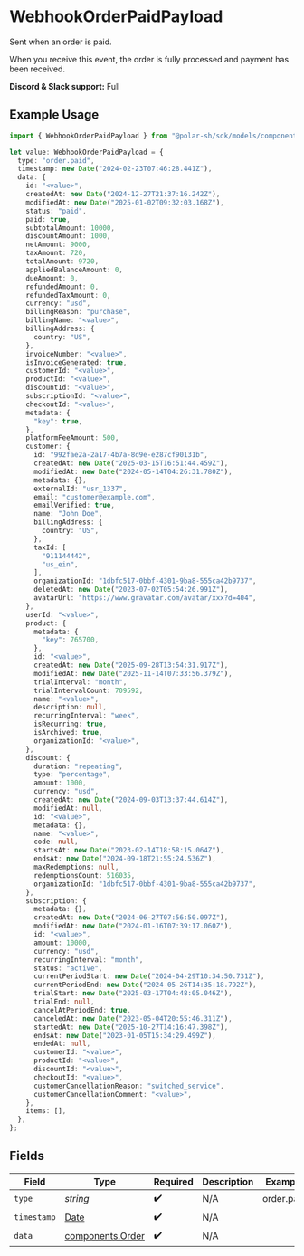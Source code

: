 # WebhookOrderPaidPayload

Sent when an order is paid.

When you receive this event, the order is fully processed and payment has been received.

**Discord & Slack support:** Full

## Example Usage

```typescript
import { WebhookOrderPaidPayload } from "@polar-sh/sdk/models/components/webhookorderpaidpayload.js";

let value: WebhookOrderPaidPayload = {
  type: "order.paid",
  timestamp: new Date("2024-02-23T07:46:28.441Z"),
  data: {
    id: "<value>",
    createdAt: new Date("2024-12-27T21:37:16.242Z"),
    modifiedAt: new Date("2025-01-02T09:32:03.168Z"),
    status: "paid",
    paid: true,
    subtotalAmount: 10000,
    discountAmount: 1000,
    netAmount: 9000,
    taxAmount: 720,
    totalAmount: 9720,
    appliedBalanceAmount: 0,
    dueAmount: 0,
    refundedAmount: 0,
    refundedTaxAmount: 0,
    currency: "usd",
    billingReason: "purchase",
    billingName: "<value>",
    billingAddress: {
      country: "US",
    },
    invoiceNumber: "<value>",
    isInvoiceGenerated: true,
    customerId: "<value>",
    productId: "<value>",
    discountId: "<value>",
    subscriptionId: "<value>",
    checkoutId: "<value>",
    metadata: {
      "key": true,
    },
    platformFeeAmount: 500,
    customer: {
      id: "992fae2a-2a17-4b7a-8d9e-e287cf90131b",
      createdAt: new Date("2025-03-15T16:51:44.459Z"),
      modifiedAt: new Date("2024-05-14T04:26:31.780Z"),
      metadata: {},
      externalId: "usr_1337",
      email: "customer@example.com",
      emailVerified: true,
      name: "John Doe",
      billingAddress: {
        country: "US",
      },
      taxId: [
        "911144442",
        "us_ein",
      ],
      organizationId: "1dbfc517-0bbf-4301-9ba8-555ca42b9737",
      deletedAt: new Date("2023-07-02T05:54:26.991Z"),
      avatarUrl: "https://www.gravatar.com/avatar/xxx?d=404",
    },
    userId: "<value>",
    product: {
      metadata: {
        "key": 765700,
      },
      id: "<value>",
      createdAt: new Date("2025-09-28T13:54:31.917Z"),
      modifiedAt: new Date("2025-11-14T07:33:56.379Z"),
      trialInterval: "month",
      trialIntervalCount: 709592,
      name: "<value>",
      description: null,
      recurringInterval: "week",
      isRecurring: true,
      isArchived: true,
      organizationId: "<value>",
    },
    discount: {
      duration: "repeating",
      type: "percentage",
      amount: 1000,
      currency: "usd",
      createdAt: new Date("2024-09-03T13:37:44.614Z"),
      modifiedAt: null,
      id: "<value>",
      metadata: {},
      name: "<value>",
      code: null,
      startsAt: new Date("2023-02-14T18:58:15.064Z"),
      endsAt: new Date("2024-09-18T21:55:24.536Z"),
      maxRedemptions: null,
      redemptionsCount: 516035,
      organizationId: "1dbfc517-0bbf-4301-9ba8-555ca42b9737",
    },
    subscription: {
      metadata: {},
      createdAt: new Date("2024-06-27T07:56:50.097Z"),
      modifiedAt: new Date("2024-01-16T07:39:17.060Z"),
      id: "<value>",
      amount: 10000,
      currency: "usd",
      recurringInterval: "month",
      status: "active",
      currentPeriodStart: new Date("2024-04-29T10:34:50.731Z"),
      currentPeriodEnd: new Date("2024-05-26T14:35:18.792Z"),
      trialStart: new Date("2025-03-17T04:48:05.046Z"),
      trialEnd: null,
      cancelAtPeriodEnd: true,
      canceledAt: new Date("2023-05-04T20:55:46.311Z"),
      startedAt: new Date("2025-10-27T14:16:47.398Z"),
      endsAt: new Date("2023-01-05T15:34:29.499Z"),
      endedAt: null,
      customerId: "<value>",
      productId: "<value>",
      discountId: "<value>",
      checkoutId: "<value>",
      customerCancellationReason: "switched_service",
      customerCancellationComment: "<value>",
    },
    items: [],
  },
};
```

## Fields

| Field                                                                                         | Type                                                                                          | Required                                                                                      | Description                                                                                   | Example                                                                                       |
| --------------------------------------------------------------------------------------------- | --------------------------------------------------------------------------------------------- | --------------------------------------------------------------------------------------------- | --------------------------------------------------------------------------------------------- | --------------------------------------------------------------------------------------------- |
| `type`                                                                                        | *string*                                                                                      | :heavy_check_mark:                                                                            | N/A                                                                                           | order.paid                                                                                    |
| `timestamp`                                                                                   | [Date](https://developer.mozilla.org/en-US/docs/Web/JavaScript/Reference/Global_Objects/Date) | :heavy_check_mark:                                                                            | N/A                                                                                           |                                                                                               |
| `data`                                                                                        | [components.Order](../../models/components/order.md)                                          | :heavy_check_mark:                                                                            | N/A                                                                                           |                                                                                               |